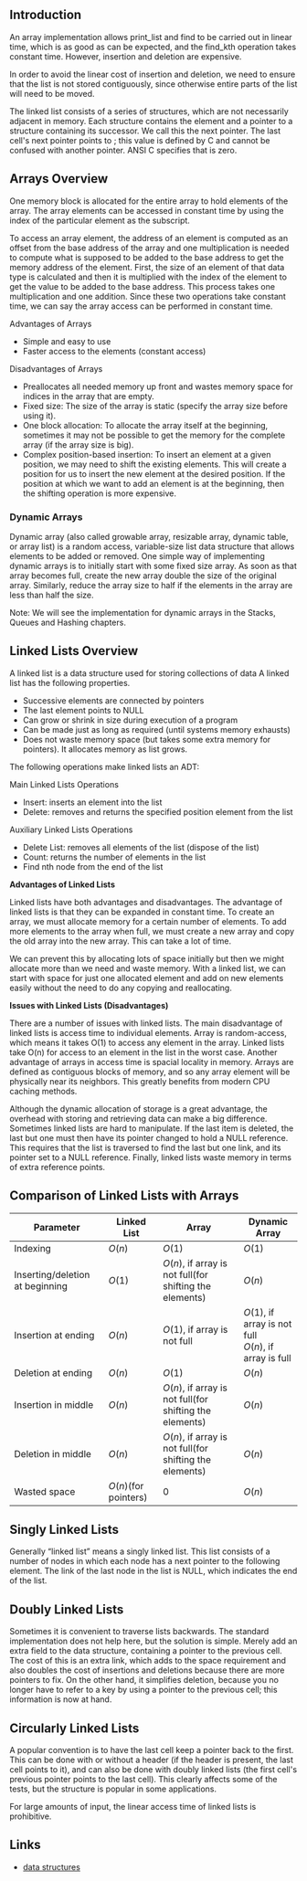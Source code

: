 ## Introduction

An array implementation allows print_list and find to be carried out in linear time, which is as good as can be expected, and the find_kth operation takes constant time.
However, insertion and deletion are expensive.

In order to avoid the linear cost of insertion and deletion, we need to ensure that the list is not stored contiguously,
since otherwise entire parts of the list will need to be moved.

The linked list consists of a series of structures, which are not necessarily adjacent in memory.
Each structure contains the element and a pointer to a structure containing its successor. We call this the next pointer.
The last cell's next pointer points to ; this value is defined by C and cannot be confused with another pointer.
ANSI C specifies that is zero.

## Arrays Overview

One memory block is allocated for the entire array to hold elements of the array.
The array elements can be accessed in constant time by using the index of the particular element as the subscript.

To access an array element, the address of an element is computed as an offset from the base address of the array and one multiplication
is needed to compute what is supposed to be added to the base address to get the memory address of the element.
First, the size of an element of that data type is calculated and then it is multiplied with the index of the element to get the value to be added to the base address.
This process takes one multiplication and one addition.
Since these two operations take constant time, we can say the array access can be performed in constant time.

Advantages of Arrays

- Simple and easy to use
- Faster access to the elements (constant access)

Disadvantages of Arrays

- Preallocates all needed memory up front and wastes memory space for indices in the array that are empty.
- Fixed size: The size of the array is static (specify the array size before using it).
- One block allocation: To allocate the array itself at the beginning, sometimes it may not be possible to get the memory for the complete array (if the array size is big).
- Complex position-based insertion: To insert an element at a given position, we may need to shift the existing elements.
  This will create a position for us to insert the new element at the desired position.
  If the position at which we want to add an element is at the beginning, then the shifting operation is more expensive.

### Dynamic Arrays

Dynamic array (also called growable array, resizable array, dynamic table, or array list) is a random access, variable-size list data structure that allows elements to be added or removed. One simple way of implementing dynamic arrays is to initially start with some fixed size array. As soon as that array becomes full, create the new array double the size of the original array. Similarly, reduce the array size to half if the elements in the array are less than half the size.

Note: We will see the implementation for dynamic arrays in the Stacks, Queues and Hashing chapters.

## Linked Lists Overview

A linked list is a data structure used for storing collections of data A linked list has the following properties.

- Successive elements are connected by pointers
- The last element points to NULL
- Can grow or shrink in size during execution of a program
- Can be made just as long as required (until systems memory exhausts)
- Does not waste memory space (but takes some extra memory for pointers). It allocates memory as list grows.

The following operations make linked lists an ADT:

Main Linked Lists Operations

- Insert: inserts an element into the list
- Delete: removes and returns the specified position element from the list

Auxiliary Linked Lists Operations

- Delete List: removes all elements of the list (dispose of the list)
- Count: returns the number of elements in the list
- Find nth node from the end of the list

**Advantages of Linked Lists**

Linked lists have both advantages and disadvantages. The advantage of linked lists is that they can be expanded in constant time.
To create an array, we must allocate memory for a certain number of elements.
To add more elements to the array when full, we must create a new array and copy the old array into the new array. This can take a lot of time.

We can prevent this by allocating lots of space initially but then we might allocate more than we need and waste memory.
With a linked list, we can start with space for just one allocated element and add on new elements easily without the need to do any copying and reallocating.

**Issues with Linked Lists (Disadvantages)**

There are a number of issues with linked lists. The main disadvantage of linked lists is access time to individual elements.
Array is random-access, which means it takes O(1) to access any element in the array.
Linked lists take O(n) for access to an element in the list in the worst case.
Another advantage of arrays in access time is spacial locality in memory.
Arrays are defined as contiguous blocks of memory, and so any array element will be physically near its neighbors.
This greatly benefits from modern CPU caching methods.

Although the dynamic allocation of storage is a great advantage, the overhead with storing and retrieving data can make a big difference.
Sometimes linked lists are hard to manipulate. If the last item is deleted, the last but one must then have its pointer changed to hold a NULL reference.
This requires that the list is traversed to find the last but one link, and its pointer set to a NULL reference.
Finally, linked lists waste memory in terms of extra reference points.

## Comparison of Linked Lists with Arrays


| Parameter                       | Linked List          | Array                                                   | Dynamic Array                                              |
| ------------------------------- | -------------------- | ------------------------------------------------------- | ---------------------------------------------------------- |
| Indexing                        | $O(n)$               | $O(1)$                                                  | $O(1)$                                                     |
| Inserting/deletion at beginning | $O(1)$               | $O(n)$, if array is not full(for shifting the elements) | $O(n)$                                                     |
| Insertion at ending             | $O(n)$               | $O(1)$, if array is not full                            | $O(1)$, if array is not full<br />$O(n)$, if array is full |
| Deletion at ending              | $O(n)$               | $O(1)$                                                  | $O(n)$                                                     |
| Insertion in middle             | $O(n)$               | $O(n)$, if array is not full(for shifting the elements) | $O(n)$                                                     |
| Deletion in middle              | $O(n)$               | $O(n)$, if array is not full(for shifting the elements) | $O(n)$                                                     |
| Wasted space                    | $O(n)$(for pointers) | 0                                                       | $O(n)$                                                     |

## Singly Linked Lists

Generally “linked list” means a singly linked list.
This list consists of a number of nodes in which each node has a next pointer to the following element.
The link of the last node in the list is NULL, which indicates the end of the list.

## Doubly Linked Lists

Sometimes it is convenient to traverse lists backwards. The standard implementation does not help here, but the solution is simple.
Merely add an extra field to the data structure, containing a pointer to the previous cell.
The cost of this is an extra link, which adds to the space requirement and also doubles the cost of insertions and deletions because there are more pointers to fix.
On the other hand, it simplifies deletion, because you no longer have to refer to a key by using a pointer to the previous cell; this information is now at hand.

## Circularly Linked Lists

A popular convention is to have the last cell keep a pointer back to the first.
This can be done with or without a header (if the header is present, the last cell points to it), and can also be done with doubly linked lists (the first cell's previous pointer points to the last cell).
This clearly affects some of the tests, but the structure is popular in some applications.

For large amounts of input, the linear access time of linked lists is prohibitive.

## Links

- [data structures](/docs/CS/Algorithms/Algorithms.md?id=data-structures)
